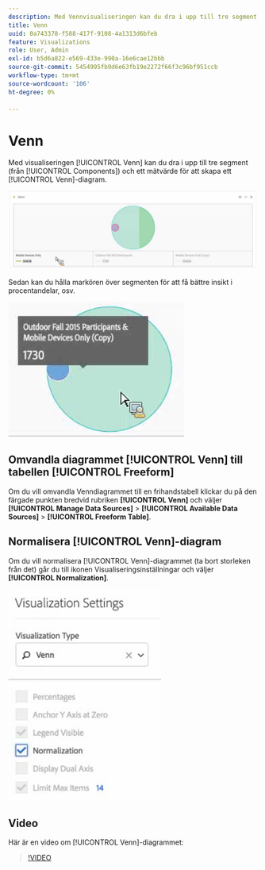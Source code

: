 ```yaml
---
description: Med Vennvisualiseringen kan du dra i upp till tre segment (från komponenter) och ett mätvärde för att skapa ett Venndiagram.
title: Venn
uuid: 0a743378-f588-417f-9108-4a1313d6bfeb
feature: Visualizations
role: User, Admin
exl-id: b5d6a822-e569-433e-990a-16e6cae12bbb
source-git-commit: 5454995fb9d6e63fb19e2272f66f3c96bf951ccb
workflow-type: tm+mt
source-wordcount: '106'
ht-degree: 0%

---
```


# Venn

Med visualiseringen [!UICONTROL Venn] kan du dra i upp till tre segment (från [!UICONTROL Components]) och ett mätvärde för att skapa ett [!UICONTROL Venn]-diagram.

![](assets/venn.png)

Sedan kan du hålla markören över segmenten för att få bättre insikt i procentandelar, osv.

![](assets/venn_hover.png)

## Omvandla diagrammet [!UICONTROL Venn] till tabellen [!UICONTROL Freeform]

Om du vill omvandla Venndiagrammet till en frihandstabell klickar du på den färgade punkten bredvid rubriken **[!UICONTROL Venn]** och väljer **[!UICONTROL Manage Data Sources]** > **[!UICONTROL Available Data Sources]** > **[!UICONTROL Freeform Table]**.

## Normalisera [!UICONTROL Venn]-diagram

Om du vill normalisera [!UICONTROL Venn]-diagrammet (ta bort storleken från det) går du till ikonen Visualiseringsinställningar och väljer **[!UICONTROL Normalization]**.

![](assets/normalization.png)

## Video

Här är en video om [!UICONTROL Venn]-diagrammet:

>[!VIDEO](https://video.tv.adobe.com/v/335798/?quality=12)
